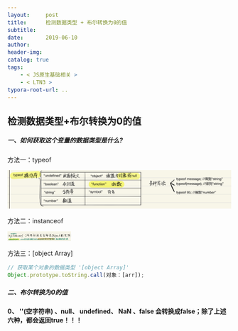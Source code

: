 ```yaml
---
layout:     post
title:      检测数据类型 + 布尔转换为0的值
subtitle:  
date:       2019-06-10
author:     
header-img: 
catalog: true
tags:
    - < JS原生基础相关 >
    - < LTN3 >
typora-root-url: ..
---
```


## 检测数据类型+布尔转换为0的值
##### 一、如何获取这个变量的数据类型是什么?

方法一：typeof

![image-20241020102758184](/../img/assets_2023/image-20241020102758184.png)

方法二：instanceof

<img src="/../img/assets_2023/image-20241020102855595.png" alt="image-20241020102855595" style="zoom:14%;" />

方法三：[object Array]
```javascript
// 获取某个对象的数据类型 '[object Array]'
Object.prototype.toString.call(对象：[arr]);
```



##### 二、布尔转换为0的值

 **0、 ''(空字符串) 、null、 undefined、 NaN 、false 会转换成false；除了上述六种，都会返回true！！！** 